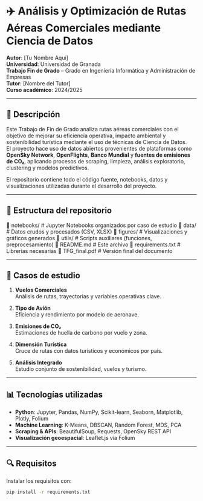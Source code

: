 # ✈️ Análisis y Optimización de Rutas Aéreas Comerciales mediante Ciencia de Datos

**Autor**: [Tu Nombre Aquí]  
**Universidad**: Universidad de Granada  
**Trabajo Fin de Grado** – Grado en Ingeniería Informática y Administración de Empresas  
**Tutor**: [Nombre del Tutor]  
**Curso académico**: 2024/2025

---

## 🧭 Descripción

Este Trabajo de Fin de Grado analiza rutas aéreas comerciales con el objetivo de mejorar su eficiencia operativa, impacto ambiental y sostenibilidad turística mediante el uso de técnicas de Ciencia de Datos.  
El proyecto hace uso de datos abiertos provenientes de plataformas como **OpenSky Network**, **OpenFlights**, **Banco Mundial** y **fuentes de emisiones de CO₂**, aplicando procesos de scraping, limpieza, análisis exploratorio, clustering y modelos predictivos.

El repositorio contiene todo el código fuente, notebooks, datos y visualizaciones utilizadas durante el desarrollo del proyecto.

---

## 📁 Estructura del repositorio

📂 notebooks/ # Jupyter Notebooks organizados por caso de estudio
📂 data/ # Datos crudos y procesados (CSV, XLSX)
📂 figures/ # Visualizaciones y gráficos generados
📂 utils/ # Scripts auxiliares (funciones, preprocesamiento)
📄 README.md # Este archivo
📄 requirements.txt # Librerías necesarias
📄 TFG_final.pdf # Versión final del documento


---

## 🧪 Casos de estudio

1. **Vuelos Comerciales**  
   Análisis de rutas, trayectorias y variables operativas clave.

2. **Tipo de Avión**  
   Eficiencia y rendimiento por modelo de aeronave.

3. **Emisiones de CO₂**  
   Estimaciones de huella de carbono por vuelo y zona.

4. **Dimensión Turística**  
   Cruce de rutas con datos turísticos y económicos por país.

5. **Análisis Integrado**  
   Estudio conjunto de sostenibilidad, vuelos y turismo.

---

## 📊 Tecnologías utilizadas

- **Python**: Jupyter, Pandas, NumPy, Scikit-learn, Seaborn, Matplotlib, Plotly, Folium
- **Machine Learning**: K-Means, DBSCAN, Random Forest, MDS, PCA
- **Scraping & APIs**: BeautifulSoup, Requests, OpenSky REST API
- **Visualización geoespacial**: Leaflet.js vía Folium

---

## 🔍 Requisitos

Instalar los requisitos con:

```bash
pip install -r requirements.txt
